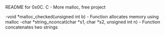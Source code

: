 README for 0x0C. C - More malloc, free project

-void *malloc_checked(unsigned int b) - Function allocates memory using malloc
-char *string_nconcat(char *s1, char *s2, unsigned int n) - Function concatenates two strings
